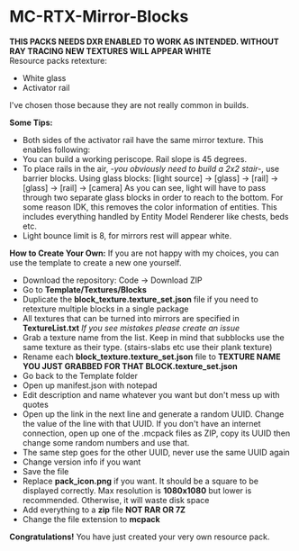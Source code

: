 # MC-RTX-Mirror-Blocks
**THIS PACKS NEEDS DXR ENABLED TO WORK AS INTENDED. WITHOUT RAY TRACING NEW TEXTURES WILL APPEAR WHITE**\
Resource packs retexture:
- White glass
- Activator rail

I've chosen those because they are not really common in builds.

**Some Tips:**
- Both sides of the activator rail have the same mirror texture. This enables following:
- You can build a working periscope. Rail slope is 45 degrees.
- To place rails in the air, _-you obviously need to build a 2x2 stair-_, use barrier blocks. Using glass blocks:
[light source] -> [glass] -> [rail] -> [glass] -> [rail] -> [camera]
As you can see, light will have to pass through two separate glass blocks in order to reach to the bottom.
For some reason IDK, this removes the color information of entities. This includes everything handled by Entity Model Renderer like chests, beds etc.
- Light bounce limit is 8, for mirrors rest will appear white.

**How to Create Your Own:**
If you are not happy with my choices, you can use the template to create a new one yourself.
- Download the repository: Code -> Download ZIP
- Go to **Template/Textures/Blocks**
- Duplicate the **block_texture.texture_set.json** file if you need to retexture multiple blocks in a single package
- All textures that can be turned into mirrors are specified in **TextureList.txt** _If you see mistakes please create an issue_
- Grab a texture name from the list. Keep in mind that subblocks use the same texture as their type. (stairs-slabs etc use their plank texture)
- Rename each **block_texture.texture_set.json** file to **TEXTURE NAME YOU JUST GRABBED FOR THAT BLOCK.texture_set.json**
- Go back to the Template folder
- Open up manifest.json with notepad
- Edit description and name whatever you want but don't mess up with quotes
- Open up the link in the next line and generate a random UUID. Change the value of the line with that UUID. If you don't have an internet connection, open up one of the .mcpack files as ZIP, copy its UUID then change some random numbers and use that.
- The same step goes for the other UUID, never use the same UUID again
- Change version info if you want
- Save the file
- Replace **pack_icon.png** if you want. It should be a square to be displayed correctly. Max resolution is **1080x1080** but lower is recommended. Otherwise, it will waste disk space
- Add everything to a **zip** file **NOT RAR OR 7Z**
- Change the file extension to **mcpack**

**Congratulations!** You have just created your very own resource pack.
